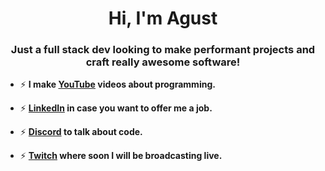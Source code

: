 <h1 align="center">Hi, I'm Agust</h1>
<h3 align="center">Just a full stack dev looking to make performant projects and craft really awesome software!</h3>

- ⚡ **I make <a href="https://www.youtube.com/channel/UC86aR_jiKs0b-qHWeQzX5Xw" target="blank">YouTube</a> videos about programming.**

- ⚡ **<a href="https://www.linkedin.com/in/agustin-fricke-888706248/" target="blank">LinkedIn</a> in case you want to offer me a job.**

- ⚡ **<a href="https://discord.com/invite/g9WyB7umjT" target="blank">Discord</a> to talk about code.**

- ⚡ **<a href="https://www.twitch.tv/tech_con_agust" target="blank">Twitch</a> where soon I will be broadcasting live.**




